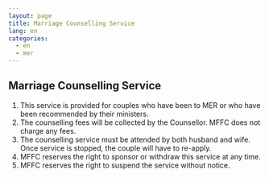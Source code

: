 ```yaml
---
layout: page
title: Marriage Counselling Service
lang: en
categories: 
  - en
  - mer
---
```


Marriage Counselling Service
----------------------------

1. This service is provided for couples who have been to MER or who have been recommended by their ministers.
2. The counselling fees will be collected by the Counsellor. MFFC does not charge any fees.
3. The counselling service must be attended by both husband and wife. Once service is stopped, the couple will have to re-apply.
4. MFFC reserves the right to sponsor or withdraw this service at any time.
5. MFFC reserves the right to suspend the service without notice.
